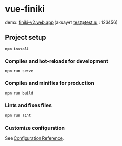 # vue-finiki

demo: [finiki-v2.web.app](https://finiki-v2.web.app/) (аккаунт test@test.ru : 123456)

## Project setup
```
npm install
```

### Compiles and hot-reloads for development
```
npm run serve
```

### Compiles and minifies for production
```
npm run build
```

### Lints and fixes files
```
npm run lint
```

### Customize configuration
See [Configuration Reference](https://cli.vuejs.org/config/).
